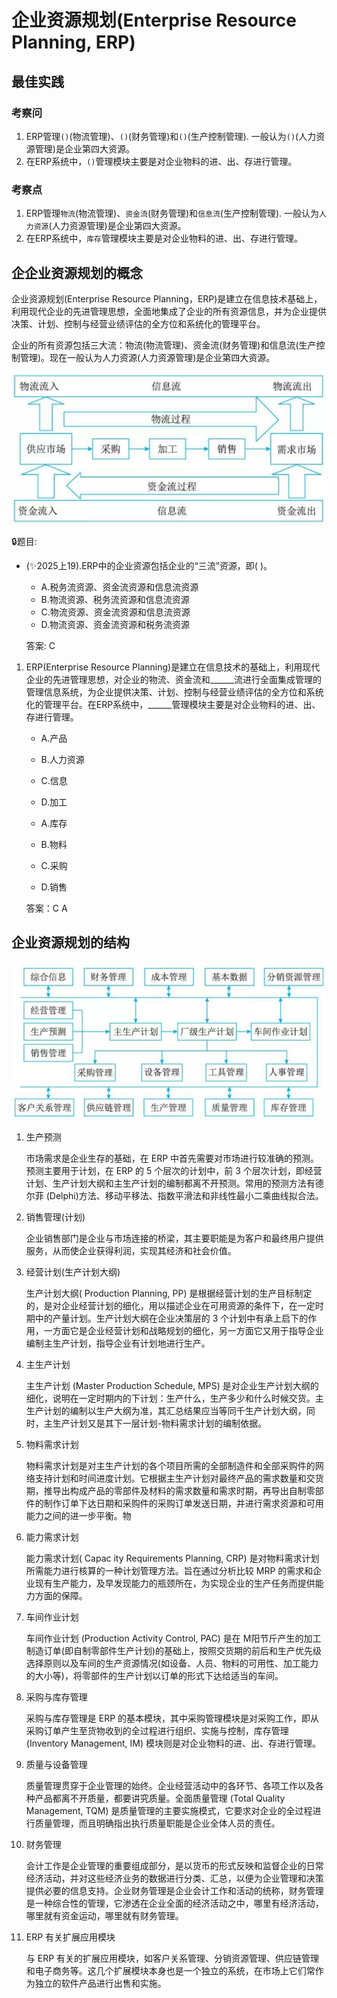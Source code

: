# 企业资源规划(Enterprise Resource Planning, ERP)

## 最佳实践


### 考察问


1. ERP管理`()`(物流管理)、`()`(财务管理)和`()`(生产控制管理). 一般认为`()`(人力资源管理)是企业第四大资源。
2. 在ERP系统中，`()`管理模块主要是对企业物料的进、出、存进行管理。


### 考察点

1. ERP管理`物流`(物流管理)、`资金流`(财务管理)和`信息流`(生产控制管理). 一般认为`人力资源`(人力资源管理)是企业第四大资源。
2. 在ERP系统中，`库存`管理模块主要是对企业物料的进、出、存进行管理。



## 企企业资源规划的概念

企业资源规划(Enterprise Resource Planning，ERP)是建立在信息技术基础上，利用现代企业的先进管理思想，全面地集成了企业的所有资源信息，并为企业提供决策、计划、控制与经营业绩评估的全方位和系统化的管理平台。 

企业的所有资源包括三大流：物流(物流管理)、资金流(财务管理)和信息流(生产控制管理)。现在一般认为人力资源(人力资源管理)是企业第四大资源。


![alt text](7企业资源规划/企业运作的供需链图.png)

🔒题目:

- (✨2025上19).ERP中的企业资源包括企业的“三流”资源，即( )。
    - A.税务流资源、资金流资源和信息流资源
    - B.物流资源、税务流资源和信息流资源
    - C.物流资源、资金流资源和信息流资源
    - D.物流资源、资金流资源和税务流资源

    答案: C


1. ERP(Enterprise Resource Planning)是建立在信息技术的基础上，利用现代企业的先进管理思想，对企业的物流、资金流和______流进行全面集成管理的管理信息系统，为企业提供决策、计划、控制与经营业绩评估的全方位和系统化的管理平台。在ERP系统中，______管理模块主要是对企业物料的进、出、存进行管理。
    - A.产品
    - B.人力资源
    - C.信息
    - D.加工

    - A.库存
    - B.物料
    - C.采购
    - D.销售

    答案：C A 


## 企业资源规划的结构

![alt text](7企业资源规划/ERP结构原理图.png)

1. 生产预测

    市场需求是企业生存的基础，在 ERP 中首先需要对市场进行较准确的预测。预测主要用于计划，在 ERP 的 5 个层次的计划中，前 3 个层次计划，即经营计划、生产计划大纲和主生产计划的编制都离不开预测。常用的预测方法有德尔菲 (Delphi)方法、移动平移法、指数平滑法和非线性最小二乘曲线拟合法。

2. 销售管理(计划)

    企业销售部门是企业与市场连接的桥梁，其主要职能是为客户和最终用户提供服务，从而使企业获得利润，实现其经济和社会价值。

3. 经营计划(生产计划大纲)

    生产计划大纲( Production Planning,  PP) 是根据经营计划的生产目标制定的，是对企业经营计划的细化，用以描述企业在可用资源的条件下，在一定时期中的产量计划。生产计划大纲在企业决策层的 3 个计划中有承上启下的作用，一方面它是企业经营计划和战略规划的细化，另一方面它又用于指导企业编制主生产计划，指导企业有计划地进行生产。

4. 主生产计划

    主生产计划 (Master Production  Schedule,  MPS) 是对企业生产计划大纲的细化，说明在一定时期内的下计划：生产什么，生产多少和什么时候交货。主生产计划的编制以生产大纲为准，其汇总结果应当等同千生产计划大纲，同时，主生产计划又是其下一层计划-物料需求计划的编制依据。


5. 物料需求计划

    物料需求计划是对主生产计划的各个项目所需的全部制造件和全部采购件的网络支持计划和时间进度计划。它根据主生产计划对最终产品的需求数量和交货期，推导出构成产品的零部件及材料的需求数量和需求时期，再导出自制零部件的制作订单下达日期和采购件的采购订单发送日期，并进行需求资源和可用能力之间的进一步平衡。物

6. 能力需求计划

    能力需求计划( Capac ity Requirements Planning,  CRP) 是对物料需求计划所需能力进行核算的一种计划管理方法。旨在通过分析比较 MRP 的需求和企业现有生产能力，及早发现能力的瓶颈所在，为实现企业的生产任务而提供能力方面的保障。

7. 车间作业计划

    车间作业计划 (Production Activity Control,  PAC) 是在 M阳节斤产生的加工制造订单(即自制零部件生产计划)的基础上，按照交货期的前后和生产优先级选择原则以及车间的生产资源情况(如设备、人员、物料的可用性、加工能力的大小等)，将零部件的生产计划以订单的形式下达给适当的车间。


8. 采购与库存管理

    采购与库存管理是 ERP 的基本模块，其中采购管理模块是对采购工作，即从采购订单产生至货物收到的全过程进行组织、实施与控制，库存管理 (Inventory Management,  IM) 模块则是对企业物料的进、出、存进行管理。

9. 质量与设备管理

    质量管理贯穿于企业管理的始终。企业经营活动中的各环节、各项工作以及各种产品都离不开质量，都要讲究质量。全面质量管理 (Total Quality Management,  TQM) 是质量管理的主要实施模式，它要求对企业的全过程进行质量管理，而且明确指出执行质量职能是企业全体人员的责任。

10. 财务管理

    会计工作是企业管理的重要组成部分，是以货币的形式反映和监督企业的日常经济活动，并对这些经济业务的数据进行分类、汇总，以便为企业管理和决策提供必要的信息支持。企业财务管理是企业会计工作和活动的统称，财务管理是一种综合性的管理，它渗透在企业全面的经济活动之中，哪里有经济活动，哪里就有资金运动，哪里就有财务管理。

11. ERP 有关扩展应用模块

    与 ERP 有关的扩展应用模块，如客户关系管理、分销资源管理、供应链管理和电子商务等。这几个扩展模块本身也是一个独立的系统，在市场上它们常作为独立的软件产品进行出售和实施。














